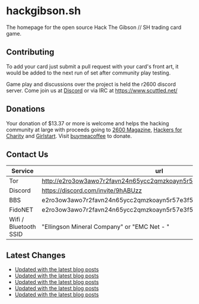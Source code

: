 # hackgibson.sh
The homepage for the open source Hack The Gibson // SH trading card game.


## Contributing

To add your card just submit a pull request with your card's front art, it would be added to the next run of set after community play testing.

Game play and discussions over the project is held the r2600 discord server. Come join us at [Discord](https://discord.com/invite/9hABUzz) or via IRC at https://www.scuttled.net/


## Donations

Your donation of $13.37 or more is welcome and helps the hacking community at large with proceeds going to [2600 Magazine](https://2600.com/), [Hackers for Charity](https://hackersforcharity.org) and [Girlstart](https://girlstart.org).  Visit [buymeacoffee](https://www.buymeacoffee.com/hackgibson.sh) to donate.


## Contact Us

Service | url
-|-
Tor | http://e2ro3ow3awo7r2favn24n65ycc2qmzkoayn5r57e3f56nvjwdcgg32ad.onion
Discord | https://discord.com/invite/9hABUzz
BBS | e2ro3ow3awo7r2favn24n65ycc2qmzkoayn5r57e3f56nvjwdcgg32ad.onion:23
FidoNET | e2ro3ow3awo7r2favn24n65ycc2qmzkoayn5r57e3f56nvjwdcgg32ad.onion:24554
Wifi / Bluetooth SSID | "Ellingson Mineral Company" or "EMC Net - <fidonet address>"

## Latest Changes
<!-- BLOG-POST-LIST:START -->
- [Updated with the latest blog posts](https://github.com/DFW2600/hackgibson.sh/commit/08a36711d6b643f5c5befba754b1a197c4bcdd7b)
- [Updated with the latest blog posts](https://github.com/DFW2600/hackgibson.sh/commit/868c3a2a5680d4bb5c0e993d56818a397b05726f)
- [Updated with the latest blog posts](https://github.com/DFW2600/hackgibson.sh/commit/da03deaa3106d7a055e177cef65605eca9ca42c8)
- [Updated with the latest blog posts](https://github.com/DFW2600/hackgibson.sh/commit/a19d41c6eea49abb55227be7d1fb8b7afe82cad2)
- [Updated with the latest blog posts](https://github.com/DFW2600/hackgibson.sh/commit/36439ea00ead8bb28359b327a10a8634f3e93d12)
<!-- BLOG-POST-LIST:END -->
